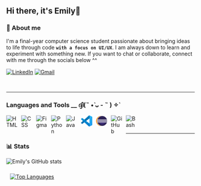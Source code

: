 ## Hi there, it's Emily👋

### 🌟 About me

I'm a final-year computer science student passionate about bringing ideas to life through code **`with a focus on UI/UX`**. I am always down to learn and experiment with something new. If you want to chat or collaborate, connect with me through the socials below ^^

<p align="left">
      <a href="https://www.linkedin.com/in/yeong-meng-li/">
         <img style="vertical-align: middle; height: 28px;" src="https://img.shields.io/badge/LinkedIn-0A66C2?style=for-the-badge&logo=linkedin&logoColor=white" alt="LinkedIn"/></a>
      <a href="mailto:emily.yeongml@gmail.com" target="blank">
         <img style="vertical-align: middle; height: 28px;" src="https://img.shields.io/badge/Gmail-D14836?style=for-the-badge&logo=gmail&logoColor=white" alt="Gmail"/></a>
   </p>

<br />

---
### Languages and Tools __ ദ്ദി(˵ •̀ ᴗ - ˵ ) ✧`

<img align="left" alt="HTML" width="30px" style="padding-right:10px;" src="https://cdn.jsdelivr.net/gh/devicons/devicon/icons/html5/html5-plain.svg" />
<img align="left" alt="CSS" width="30px" style="padding-right:10px;" src="https://cdn.jsdelivr.net/gh/devicons/devicon/icons/css3/css3-plain.svg" />
<img align="left" alt="Figma" width="30px" style="padding-right:10px;" src="https://www.vectorlogo.zone/logos/figma/figma-icon.svg" />
<img align="left" alt="Python" width="30px" style="padding-right:10px;" src="https://cdn.jsdelivr.net/gh/devicons/devicon/icons/python/python-plain.svg" />
<img align="left" alt="Java" width="30px" style="padding-right:10px;" src="https://cdn.jsdelivr.net/gh/devicons/devicon/icons/java/java-original.svg"/>
<img align="left" alt="VSCode" width="30px" style="padding-right:10px;" src="https://raw.githubusercontent.com/devicons/devicon/master/icons/vscode/vscode-original.svg" />
<img align="left" alt="Eclipse" width="30px" style="padding-right:10px;" src="https://raw.githubusercontent.com/devicons/devicon/master/icons/eclipse/eclipse-original.svg" />
<img align="left" alt="GitHub" width="30px" style="padding-right:10px;" src="https://cdn.jsdelivr.net/gh/devicons/devicon/icons/github/github-original.svg" />
<img align="left" alt="Bash" width="30px" style="padding-right:10px;" src="https://cdn.jsdelivr.net/gh/devicons/devicon/icons/bash/bash-original.svg" />

<br />
<br />

---
### 📊 Stats

![Emily's GitHub stats](https://github-readme-stats.vercel.app/api?username=emilyyeong&show_icons=true&theme=vue-dark)
<p align="left">
  <a href="https://github.com/emilyyeong/github-readme-stats">
    <img src="https://github-readme-stats.vercel.app/api/top-langs/?username=emilyyeong&layout=compact&bg_color=000000&border_color=ffffff&text_color=ffffff&hide=HTML&langs_count=6&border_radius=10&size_weight=0.5&count_weight=0.5&exclude_repo=github-readme-stats" alt="Top Languages" style="margin: 10px;" />
  </a>
</p>



<!--
**emilyyeong/emilyyeong** is a ✨ _special_ ✨ repository because its `README.md` (this file) appears on your GitHub profile.

Here are some ideas to get you started:

- 🔭 I’m currently working on ...
- 🌱 I’m currently learning ...
- 👯 I’m looking to collaborate on ...
- 🤔 I’m looking for help with ...
- 💬 Ask me about ...
- 📫 How to reach me: ...
- 😄 Pronouns: ...
- ⚡ Fun fact: ...
-->
